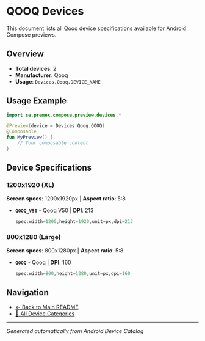 # QOOQ Devices

This document lists all Qooq device specifications available for Android Compose previews.

## Overview

- **Total devices**: 2
- **Manufacturer**: Qooq
- **Usage**: `Devices.Qooq.DEVICE_NAME`

## Usage Example

```kotlin
import se.premex.compose.preview.devices.*

@Preview(device = Devices.Qooq.QOOQ)
@Composable
fun MyPreview() {
    // Your composable content
}
```

## Device Specifications

### 1200x1920 (XL)

**Screen specs**: 1200x1920px | **Aspect ratio**: 5:8

- **`QOOQ_V50`** - Qooq V50 | **DPI**: 213
  ```kotlin
  spec:width=1200,height=1920,unit=px,dpi=213
  ```

### 800x1280 (Large)

**Screen specs**: 800x1280px | **Aspect ratio**: 5:8

- **`QOOQ`** - Qooq | **DPI**: 160
  ```kotlin
  spec:width=800,height=1280,unit=px,dpi=160
  ```

## Navigation

- [← Back to Main README](../../README.md)
- [📱 All Device Categories](../README.md)

---
*Generated automatically from Android Device Catalog*
